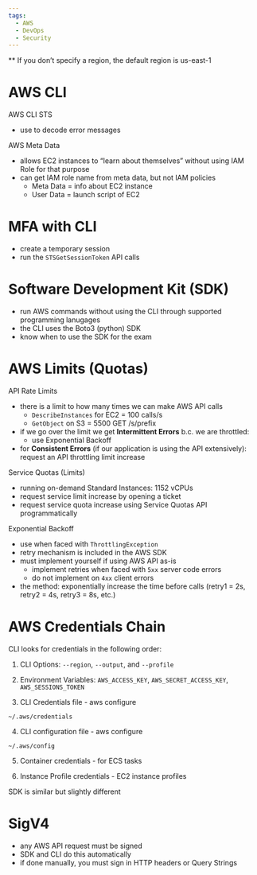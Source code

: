 ```yaml
---
tags:
  - AWS
  - DevOps
  - Security
---
```

** If you don’t specify a region, the default region is us-east-1

# AWS CLI

AWS CLI STS

- use to decode error messages

AWS Meta Data

- allows EC2 instances to “learn about themselves” without using IAM Role for that purpose
- can get IAM role name from meta data, but not IAM policies
    - Meta Data = info about EC2 instance
    - User Data = launch script of EC2
    

# MFA with CLI

- create a temporary session
- run the `STSGetSessionToken` API calls

  

# Software Development Kit (SDK)

- run AWS commands without using the CLI through supported programming lanugages
- the CLI uses the Boto3 (python) SDK
- know when to use the SDK for the exam

# AWS Limits (Quotas)

API Rate Limits

- there is a limit to how many times we can make AWS API calls
    - `DescribeInstances` for EC2 = 100 calls/s
    - `GetObject` on S3 = 5500 GET /s/prefix
- if we go over the limit we get **Intermittent Errors** b.c. we are throttled:
    - use Exponential Backoff
- for **Consistent Errors** (if our application is using the API extensively): request an API throttling limit increase

Service Quotas (Limits)

- running on-demand Standard Instances: 1152 vCPUs
- request service limit increase by opening a ticket
- request service quota increase using Service Quotas API programmatically

Exponential Backoff

- use when faced with `ThrottlingException`
- retry mechanism is included in the AWS SDK
- must implement yourself if using AWS API as-is
    - implement retries when faced with `5xx` server code errors
    - do not implement on `4xx` client errors
- the method: exponentially increase the time before calls (retry1 = 2s, retry2 = 4s, retry3 = 8s, etc.)

  

# AWS Credentials Chain

CLI looks for credentials in the following order:

1) CLI Options: `--region`, `--output`, and `--profile`

2) Environment Variables: `AWS_ACCESS_KEY`, `AWS_SECRET_ACCESS_KEY`, `AWS_SESSIONS_TOKEN`

3) CLI Credentials file - aws configure

`~/.aws/credentials`

4) CLI configuration file - aws configure

`~/.aws/config`

5) Container credentials - for ECS tasks

6) Instance Profile credentials - EC2 instance profiles

SDK is similar but slightly different

# SigV4

- any AWS API request must be signed
- SDK and CLI do this automatically
- if done manually, you must sign in HTTP headers or Query Strings